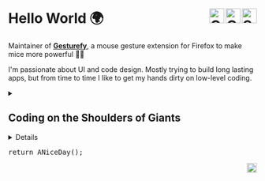 <h1>Hello World 🌍
  <a href="https://stackoverflow.com/users/3771196/robbendebiene" target="_blank"><picture><source media="(prefers-color-scheme: dark)" srcset="https://skillicons.dev/icons?i=stackoverflow&theme=dark"><img alt="StackOverflow" height="30" align="right" src="https://skillicons.dev/icons?i=stackoverflow&theme=light"></picture></a>
  <a href="https://codepen.io/Robbendebiene/" target="_blank"><picture><source media="(prefers-color-scheme: dark)" srcset="https://skillicons.dev/icons?i=codepen&theme=dark"><img alt="Codepen" height="30" align="right" src="https://skillicons.dev/icons?i=codepen&theme=light"></picture></a>
  <a href="https://github.com/Robbendebiene" target="_blank"><picture><source media="(prefers-color-scheme: dark)" srcset="https://skillicons.dev/icons?i=github&theme=dark"><img alt="GitHub" height="30" align="right" src="https://skillicons.dev/icons?i=github&theme=light"></picture></a>
</h1>

Maintainer of <b><a href="https://github.com/Robbendebiene/Gesturefy">Gesturefy<a></b>, a mouse gesture extension for Firefox to make mice more powerful 💪🐭

I'm passionate about UI and code design. Mostly trying to build long lasting apps, but from time to time I like to get my hands dirty on low-level coding.

<details>
  <summary>
    <h2>Coding on the Shoulders of Giants</h2>
  </summary>
  <p>
  <img alt="Dart" src="https://img.shields.io/badge/Dart-0175C2?style=for-the-badge&logo=dart&logoColor=white" />
  <img alt="Flutter" src="https://img.shields.io/badge/Flutter-02569B?style=for-the-badge&logo=flutter&logoColor=white" />
  <img alt="JavaScript" src="https://img.shields.io/badge/JavaScript-323330?style=for-the-badge&logo=javascript&logoColor=F7DF1E" />
  <img alt="HTML5" src="https://img.shields.io/badge/HTML5-E34F26?style=for-the-badge&logo=html5&logoColor=white" />
  <img alt="CSS" src="https://img.shields.io/badge/CSS3-1572B6?style=for-the-badge&logo=css3&logoColor=white" />
  <img alt="TypeScript" src="https://img.shields.io/badge/TypeScript-007ACC?style=for-the-badge&logo=typescript&logoColor=white" />
  <img alt="Svelte" src="https://img.shields.io/badge/Svelte-4A4A55?style=for-the-badge&logo=svelte&logoColor=FF3E00" />
  <img alt="Git" src="https://img.shields.io/badge/GIT-E44C30?style=for-the-badge&logo=git&logoColor=white" />
  <img alr="Linux" src="https://img.shields.io/badge/Linux-FCC624?style=for-the-badge&logo=linux&logoColor=black">
  <img alt="Python" src="https://img.shields.io/badge/Python-FFD43B?style=for-the-badge&logo=python&logoColor=blue" />
  <img alt="OpenStreetMap" src="https://img.shields.io/badge/OpenStreetMap-7EBC6F?style=for-the-badge&logo=OpenStreetMap&logoColor=white" />
  <img alt="PostgreSQL" src="https://img.shields.io/badge/PostgreSQL-316192?style=for-the-badge&logo=postgresql&logoColor=white" />
  <img alt="Docker" src="https://img.shields.io/badge/Docker-2CA5E0?style=for-the-badge&logo=docker&logoColor=white" />
  <img alt="PHP" src="https://img.shields.io/badge/PHP-777BB4?style=for-the-badge&logo=php&logoColor=white" />
  <img alt="WordPress" src="https://img.shields.io/badge/Wordpress-21759B?style=for-the-badge&logo=wordpress&logoColor=white" />
  <img alt="Arduino" src="https://img.shields.io/badge/Arduino-00979D?style=for-the-badge&logo=Arduino&logoColor=white" />
  </p>
</details>

<details>
  <summary>
    <h2>Projects I Contributed To</h2>
  </summary>
  <ul>
      <li><a href="https://github.com/fleaflet/flutter_map">fleaflet/flutter_map</a> | <a href="https://github.com/fleaflet/flutter_map/commits?author&#x3D;Robbendebiene">commits</a></li>
      <li><a href="https://github.com/openstreetmap/openstreetmap-website">openstreetmap/openstreetmap-website</a> | <a href="https://github.com/openstreetmap/openstreetmap-website/commits?author&#x3D;Robbendebiene">commits</a></li>
      <li><a href="https://github.com/Baseflow/flutter-geolocator">Baseflow/flutter-geolocator</a> | <a href="https://github.com/Baseflow/flutter-geolocator/commits?author&#x3D;Robbendebiene">commits</a></li>
      <li><a href="https://github.com/maplibre/flutter-maplibre-gl">maplibre/flutter-maplibre-gl</a> | <a href="https://github.com/maplibre/flutter-maplibre-gl/commits?author&#x3D;Robbendebiene">commits</a></li>
      <li><a href="https://github.com/NeTEx-CEN/NeTEx">NeTEx-CEN/NeTEx</a> | <a href="https://github.com/NeTEx-CEN/NeTEx/commits?author&#x3D;Robbendebiene">commits</a></li>
      <li><a href="https://github.com/mikes222/mapsforge_flutter">mikes222/mapsforge_flutter</a> | <a href="https://github.com/mikes222/mapsforge_flutter/commits?author&#x3D;Robbendebiene">commits</a></li>
      <li><a href="https://github.com/motis-project/ppr">motis-project/ppr</a> | <a href="https://github.com/motis-project/ppr/commits?author&#x3D;Robbendebiene">commits</a></li>
  </ul>
</details>

<!--🧺🐰🥚-->

<pre>
return ANiceDay();
</pre>

<p align="right">
  <img alt="My e-mail" height="20" src="assets/mail.svg" />
</p>

